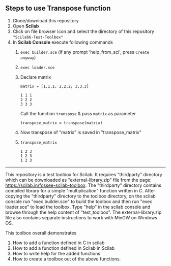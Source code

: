 ## Steps to use Transpose function
1. Clone/download this repository
2. Open **Scilab**
3. Click on file browser icon and select the directory of this repository `"Scilab6-Test-Toolbox"`
4. In **Scilab Console** execute following commands
    1. `exec builder.sce` (if any prompt 'help_from_sci', press `Create anyway`)
    2. `exec loader.sce`
    3.  Declare matrix
    
        
        `matrix = [1,1,1; 2,2,2; 3,3,3]`
        ```
        1 1 1
        2 2 2
        3 3 3
        ```
        
        
        Call the function `transpose` & pass `matrix` as parameter
        
        ```
        transpose_matrix = transpose(matrix)
        ```
    4. Now transpose of "matrix" is saved in "transpose_matrix"
    5. `transpose_matrix`
        
         ```
        1 2 3
        1 2 3
        1 2 3
        ```
---


This repository is a test toolbox for Scilab. It requires "thirdparty" directory which can be downloaded as "external-library.zip" file from the page: https://scilab.in/fossee-scilab-toolbox. The "thirdparty" directory contains compiled library for a simple "multiplication" function written in C. After copying the "thirdparty" directory to the toolbox directory, on the scilab console run "exec builder.sce" to build the toolbox and then run "exec loader.sce" to load the toolbox.  Type "help" in the scilab console and browse through the help content of "test_toolbox". The external-library.zip file also contains separate instructions to work with MinGW on Windows OS.

This toolbox overall demonstrates
1. How to add a function defined in C in scilab
2. How to add a function defined in Scilab in Scilab
3. How to write help for the added functions
4. How to create a toolbox out of the above functions.
